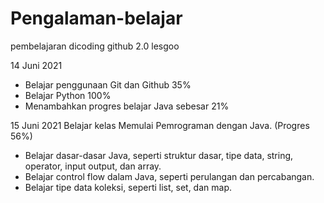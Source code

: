 # Pengalaman-belajar
pembelajaran dicoding github 2.0 lesgoo

14 Juni 2021
- Belajar penggunaan Git dan Github 35%
- Belajar Python 100%
- Menambahkan progres belajar Java sebesar 21%
  
15 Juni 2021
Belajar kelas Memulai Pemrograman dengan Java. (Progres 56%)
* Belajar dasar-dasar Java, seperti struktur dasar, tipe data, string, operator, input output, dan array.
* Belajar control flow dalam Java, seperti perulangan dan percabangan.
* Belajar tipe data koleksi, seperti list, set, dan map.
